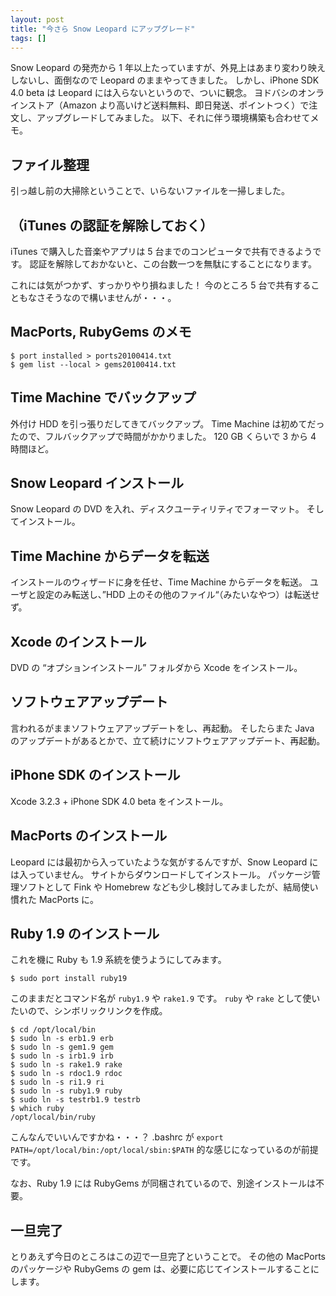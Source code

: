 ```yaml
---
layout: post
title: "今さら Snow Leopard にアップグレード"
tags: []
---
```


Snow Leopard の発売から 1 年以上たっていますが、外見上はあまり変わり映えしないし、面倒なので Leopard のままやってきました。
しかし、iPhone SDK 4.0 beta は Leopard には入らないというので、ついに観念。
ヨドバシのオンラインストア（Amazon より高いけど送料無料、即日発送、ポイントつく）で注文し、アップグレードしてみました。
以下、それに伴う環境構築も合わせてメモ。

## ファイル整理

引っ越し前の大掃除ということで、いらないファイルを一掃しました。

## （iTunes の認証を解除しておく）

iTunes で購入した音楽やアプリは 5 台までのコンピュータで共有できるようです。
認証を解除しておかないと、この台数一つを無駄にすることになります。

これには気がつかず、すっかりやり損ねました！
今のところ 5 台で共有することもなさそうなので構いませんが・・・。

## MacPorts, RubyGems のメモ

```
$ port installed > ports20100414.txt
$ gem list --local > gems20100414.txt
```

## Time Machine でバックアップ

外付け HDD を引っ張りだしてきてバックアップ。
Time Machine は初めてだったので、フルバックアップで時間がかかりました。
120 GB くらいで 3 から 4 時間ほど。

## Snow Leopard インストール

Snow Leopard の DVD を入れ、ディスクユーティリティでフォーマット。
そしてインストール。

## Time Machine からデータを転送

インストールのウィザードに身を任せ、Time Machine からデータを転送。
ユーザと設定のみ転送し、&#8221;HDD 上のその他のファイル&#8220;（みたいなやつ）は転送せず。

## Xcode のインストール

DVD の &#8220;オプションインストール&#8221; フォルダから Xcode をインストール。

## ソフトウェアアップデート

言われるがままソフトウェアアップデートをし、再起動。
そしたらまた Java のアップデートがあるとかで、立て続けにソフトウェアアップデート、再起動。

## iPhone SDK のインストール

Xcode 3.2.3 + iPhone SDK 4.0 beta をインストール。

## MacPorts のインストール

Leopard には最初から入っていたような気がするんですが、Snow Leopard には入っていません。
サイトからダウンロードしてインストール。
パッケージ管理ソフトとして Fink や Homebrew なども少し検討してみましたが、結局使い慣れた MacPorts に。

## Ruby 1.9 のインストール

これを機に Ruby も 1.9 系統を使うようにしてみます。

```
$ sudo port install ruby19
```

このままだとコマンド名が `ruby1.9` や `rake1.9` です。
`ruby` や `rake` として使いたいので、シンボリックリンクを作成。

```
$ cd /opt/local/bin
$ sudo ln -s erb1.9 erb
$ sudo ln -s gem1.9 gem
$ sudo ln -s irb1.9 irb
$ sudo ln -s rake1.9 rake
$ sudo ln -s rdoc1.9 rdoc
$ sudo ln -s ri1.9 ri
$ sudo ln -s ruby1.9 ruby
$ sudo ln -s testrb1.9 testrb
$ which ruby
/opt/local/bin/ruby
```

こんなんでいいんですかね・・・？
.bashrc が `export PATH=/opt/local/bin:/opt/local/sbin:$PATH` 的な感じになっているのが前提です。

なお、Ruby 1.9 には RubyGems が同梱されているので、別途インストールは不要。

## 一旦完了

とりあえず今日のところはこの辺で一旦完了ということで。
その他の MacPorts のパッケージや RubyGems の gem は、必要に応じてインストールすることにします。
